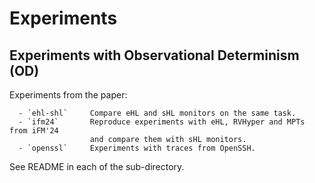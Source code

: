 # Experiments

## Experiments with Observational Determinism (OD)

Experiments from the paper:

```
  - `ehl-shl`     Compare eHL and sHL monitors on the same task.
  - `ifm24`       Reproduce experiments with eHL, RVHyper and MPTs from iFM'24
                  and compare them with sHL monitors.
  - `openssl`     Experiments with traces from OpenSSH.
```

See README in each of the sub-directory.


